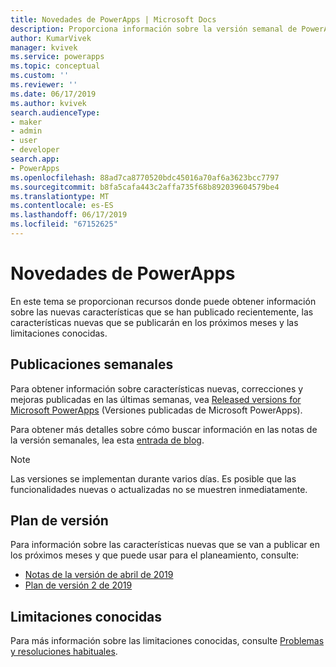 ```yaml
---
title: Novedades de PowerApps | Microsoft Docs
description: Proporciona información sobre la versión semanal de PowerApps y las notas de la versión
author: KumarVivek
manager: kvivek
ms.service: powerapps
ms.topic: conceptual
ms.custom: ''
ms.reviewer: ''
ms.date: 06/17/2019
ms.author: kvivek
search.audienceType:
- maker
- admin
- user
- developer
search.app:
- PowerApps
ms.openlocfilehash: 88ad7ca8770520bdc45016a70af6a3623bcc7797
ms.sourcegitcommit: b8fa5cafa443c2affa735f68b892039604579be4
ms.translationtype: MT
ms.contentlocale: es-ES
ms.lasthandoff: 06/17/2019
ms.locfileid: "67152625"
---
```

# <a name="whats-new-in-powerapps"></a>Novedades de PowerApps

En este tema se proporcionan recursos donde puede obtener información sobre las nuevas características que se han publicado recientemente, las características nuevas que se publicarán en los próximos meses y las limitaciones conocidas.

## <a name="weekly-releases"></a>Publicaciones semanales

Para obtener información sobre características nuevas, correcciones y mejoras publicadas en las últimas semanas, vea [Released versions for Microsoft PowerApps](https://docs.microsoft.com/business-applications-release-notes/powerplatform/released-versions/powerapps) (Versiones publicadas de Microsoft PowerApps).

Para obtener más detalles sobre cómo buscar información en las notas de la versión semanales, lea esta [entrada de blog](https://powerapps.microsoft.com/en-us/blog/stay-tuned-with-the-latest-features-and-fixes-through-powerapps-weekly-release-notes/).

> [!NOTE]
> Las versiones se implementan durante varios días. Es posible que las funcionalidades nuevas o actualizadas no se muestren inmediatamente.

## <a name="release-plan"></a>Plan de versión

Para información sobre las características nuevas que se van a publicar en los próximos meses y que puede usar para el planeamiento, consulte:
- [Notas de la versión de abril de 2019](https://docs.microsoft.com/business-applications-release-notes/April19/microsoft-powerapps/planned-features)
- [Plan de versión 2 de 2019](https://docs.microsoft.com/power-platform-release-plan/2019wave2/microsoft-powerapps/planned-features)

## <a name="known-limitations"></a>Limitaciones conocidas

Para más información sobre las limitaciones conocidas, consulte [Problemas y resoluciones habituales](common-issues-and-resolutions.md).
